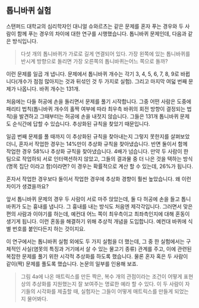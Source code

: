 ## 톱니바퀴 실험
스탠퍼드 대학교의 심리학자인 대니얼 슈와르츠는 같은 문제를 혼자 푸는 경우와 두 사람이 함께 푸는 경우의 차이에 대한 연구를 시행했습니다. 톱니바퀴 문제인데, 다음과 같은 방식입니다.

> 다섯 개의 톱니바퀴가 가로로 길게 연결되어 있다. 가장 왼쪽에 있는 톱니바퀴를 반시계 방향으로 돌리면 가장 오른쪽의 톱니바퀴는어느 쪽으로 돌까?

이런 문제를 일곱 개 냅니다. 문제에서 톱니바퀴 개수는 각기 3, 4, 5, 6, 7, 8, 9로 바뀝니다(개수가 점점 많아지는 것과 뒤섞인 것 두 가지로 실험). 그리고 마지막 여덟 번째 문제가 나옵니다. 바퀴 개수는 131개.

처음에는 다들 허공에 손을 돌리면서 문제를 풀기 시작합니다. 그중 어떤 사람은 도중에 패리티 법칙(톱니바퀴 개수의 홀짝 여부에 따라 최우측 바퀴의 회전 방향이 결정되는 법칙)을 발견하고 그때부터는 허공에 손을 내젓지 않습니다. 그들은 131개 톱니바퀴 문제도 순식간에 답할 수 있습니다. 추상화된 규칙을 찾았기 때문입니다.

일곱 번째 문제를 풀 때까지 이 추상화된 규칙을 찾아내는지 그렇지 못한지를 살펴보았더니, 혼자서 작업한 경우는 14%만이 추상화 규칙을 찾아냈습니다. 반면 둘이서 함께 작업한 경우 58%나 추상화 규칙을 찾아냈습니다. 4배가 넘습니다. 만약 두 사람이 한 팀으로 작업하되 서로 인터랙션하지 않았고, 그들의 결과물 중 더 나은 것을 택하는 방식(명목 집단 이라고 함)이라면? 이 경우는 확률적으로 계산 할 수 있는데, 26%가 됩니다.

혼자서 작업한 경우보다 둘이서 작업한 경우에 추상화 경향이 훨씬 높았습니다. 왜 이런 차이가 생겼을까요?

앞서 톱니바퀴 문제의 경우 두 사람이 서로 마주 앉았는데, 둘 다 허공에 손을 들고 톱니바퀴가 도는 흉내를 냅니다. 그 흉내를 내는 방식도 처음엔 제각각입니다. 그러면서 맞은편의 사람과 이야기를 하는데, 예컨대 어느 쪽이 최우측이고 최좌측인지에 대해 혼동이 생기게 됩니다. 이런 혼동을 해결하기 위해 추상적 개념을 도입합니다. 예컨대 바퀴에 식별 번호를 붙인다든지 하는 것이지요.

이 연구에서는 톱니바퀴 실험 외에도 두 가지 실험을 더 했는데, 그 중 한 실험에서는 구체적인 사실(염못의 특징과 거기에서 살 수 있는 물고기 종류) 관계를 주고, 이에 관련된 복잡한 문제를 풀기 위한 시각적 추상화를 하도록 했습니다. 물론 혼자 혹은 두 사람이 같이(짝) 문제를 풀도록 했습니다. 논문의 일부를 인용해 보죠.

> 그림 4a에 나온 매트릭스를 만든 짝은, 복수 개의 관점이라는 조건이 어떻게 표현상의 추상화를 지원했는지 잘 보여주는 명료한 예라 할 수 있다. 이 두 사람이 자기들의 시각화를 제출할 때, 실험자는 그들이 어떻게 매트릭스를 만들게 되었는지 물어봐다. 